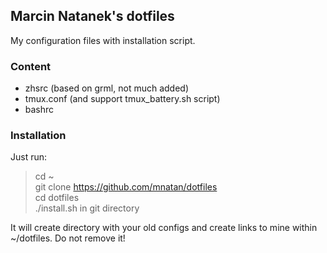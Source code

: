 ## Marcin Natanek's dotfiles

My configuration files with installation script.

### Content

* zhsrc (based on grml, not much added)
* tmux.conf (and support tmux_battery.sh script)
* bashrc

### Installation
Just run:

>cd ~  
>git clone https://github.com/mnatan/dotfiles  
>cd dotfiles  
>./install.sh in git directory

It will create directory with your old configs and create links to mine within ~/dotfiles. Do not remove it!

